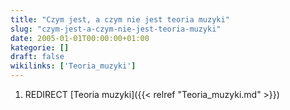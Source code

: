 ```yaml
---
title: "Czym jest, a czym nie jest teoria muzyki"
slug: "czym-jest-a-czym-nie-jest-teoria-muzyki"
date: 2005-01-01T00:00:00+01:00
kategorie: []
draft: false
wikilinks: ['Teoria_muzyki']
---
```

1.  REDIRECT [Teoria muzyki]({{< relref "Teoria_muzyki.md" >}})